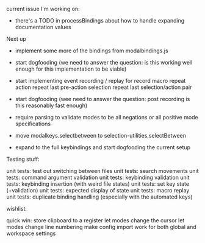 current issue I'm working on:

- there's a TODO in processBindings about how to handle expanding documentation values

Next up
- implement some more of the bindings from modalbindings.js
- start dogfooding (we need to answer the question: is this working well enough for this implementation to be viable)

- start implementing event recording / replay for
    record macro
    repeat action
    repeat last pre-action selection
    repeat last selection/action pair

- start dogfooding (wee need to answer the question: post recording is this reasonably
  fast enough)

- require parsing to validate modes to be all negations or all positive mode specifications
- move modalkeys.selectbetween to selection-utilities.selectBetween
- expand to the full keybindings and start dogfooding the current setup

Testing stuff:

unit tests: test out switching between files
unit tests: search movements
unit tests: command argument validation
unit tests: keybinding validation
unit tests: keybinding insertion (with weird file states)
unit tests: set key state (+validation)
unit tests: expected display of state
unit tests: macro replay
unit tests: duplicate binding handling (especially with the automated keys)

wishlist:

quick win: store clipboard to a register
let modes change the cursor
let modes change line numbering
make config import work for both global and workspace settings
